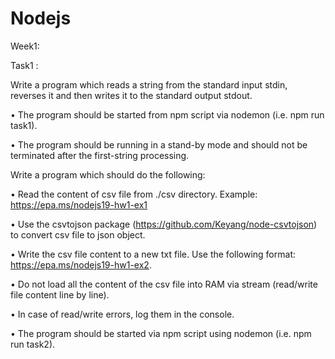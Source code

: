 # Nodejs

Week1:

Task1 : 

Write a program which reads a string from the standard input stdin, reverses it and then writes it to
the standard output stdout.

• The program should be started from npm script via nodemon (i.e. npm run task1).

• The program should be running in a stand-by mode and should not be terminated after the first-string processing.

Write a program which should do the following:

• Read the content of csv file from ./csv directory. Example: https://epa.ms/nodejs19-hw1-ex1

• Use the csvtojson package (https://github.com/Keyang/node-csvtojson) to convert csv file to
json object.

• Write the csv file content to a new txt file.
Use the following format: https://epa.ms/nodejs19-hw1-ex2.

• Do not load all the content of the csv file into RAM via stream (read/write file content line by
line).

• In case of read/write errors, log them in the console.

• The program should be started via npm script using nodemon (i.e. npm run task2).
